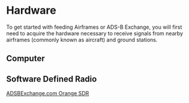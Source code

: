 # Hardware

To get started with feeding Airframes or ADS-B Exchange, you will first need to acquire the hardware necessary to receive signals from nearby
airframes (commonly known as aircraft) and ground stations.

## Computer

## Software Defined Radio

[ADSBExchange.com Orange SDR](https://www.amazon.com/ADSBexchange-com-Orange-R860-RTL2832U-TCXO/dp/B09NJWMY56)
